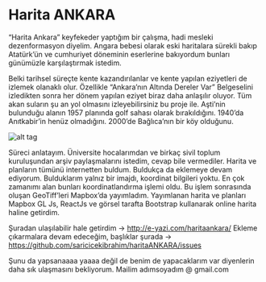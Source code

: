 # Harita ANKARA

“Harita Ankara” keyfekeder yaptığım bir çalışma, hadi mesleki dezenformasyon diyelim.
Angara bebesi olarak eski haritalara sürekli bakıp Atatürk’ün ve cumhuriyet döneminin eserlerine bakıyordum bunları günümüzle karşılaştırmak istedim.

Belki tarihsel süreçte kente kazandırılanlar ve kente yapılan eziyetleri de izlemek olanaklı olur.
Özellikle “Ankara’nın Altında Dereler Var” Belgeselini izledikten sonra her dönem yapılan eziyet biraz daha anlaşılır oluyor. 
Tüm akan suların şu an yol olmasını izleyebilirsiniz bu proje ile.
Aşti’nin bulunduğu alanın 1957 planında golf sahası olarak bırakıldığını.
1940’da Anıtkabir’in henüz olmadığını.
2000’de Bağlıca’nın bir köy olduğunu.

![alt tag](http://e-yazi.com/images/haritaankara/4maps_sm.png)

Süreci anlatayım.
Üniversite hocalarımdan ve birkaç sivil toplum kuruluşundan arşiv paylaşmalarını istedim, cevap bile vermediler.
Harita ve planların tümünü internetten buldum.
Buldukça da eklemeye devam ediyorum.
Bulduklarım yalnız bir imajdı, koordinat bilgileri yoktu.
En çok zamanımı alan bunları koordinatlandırma işlemi oldu.
Bu işlem sonrasında oluşan GeoTiff’leri Mapbox’da yayımladım.
Yayımlanan harita ve planları Mapbox GL Js, ReactJs ve görsel tarafta Bootstrap kullanarak online harita haline getirdim.

Şuradan ulaşılabilir hale getirdim -> http://e-yazi.com/haritaankara/
Ekleme çıkarmalara devam edeceğim, başlıklar şurada -> https://github.com/saricicekibrahim/haritaANKARA/issues 

Şunu da yapsanaaaa yaaaa değil de benim de yapacaklarım var diyenlerin daha sık ulaşmasını bekliyorum. Mailim adımsoyadım @ gmail.com
